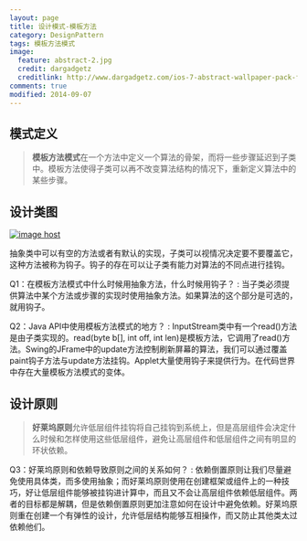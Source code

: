 ```yaml
---
layout: page
title: 设计模式-模板方法
category: DesignPattern
tags: 模板方法模式
image:
  feature: abstract-2.jpg
  credit: dargadgetz
  creditlink: http://www.dargadgetz.com/ios-7-abstract-wallpaper-pack-for-iphone-5-and-ipod-touch-retina/
comments: true
modified: 2014-09-07
---
```

模式定义
-----------
>**模板方法模式**在一个方法中定义一个算法的骨架，而将一些步骤延迟到子类中。模板方法使得子类可以再不改变算法结构的情况下，重新定义算法中的某些步骤。

设计类图
-----------
<a href="http://imgbox.com/iEmak8eY" target="_blank"><img src="http://6.t.imgbox.com/iEmak8eY.jpg" alt="image host"/></a>

抽象类中可以有空的方法或者有默认的实现，子类可以视情况决定要不要覆盖它，这种方法被称为钩子。钩子的存在可以让子类有能力对算法的不同点进行挂钩。

Q1：在模板方法模式中什么时候用抽象方法，什么时候用钩子？
: 当子类必须提供算法中某个方法或步骤的实现时使用抽象方法。如果算法的这个部分是可选的，就用钩子。

Q2：Java API中使用模板方法模式的地方？
: InputStream类中有一个read()方法是由子类实现的。read(byte b[], int off, int len)是模板方法，它调用了read()方法。Swing的JFrame中的update方法控制刷新屏幕的算法，我们可以通过覆盖paint钩子方法与update方法挂钩。Applet大量使用钩子来提供行为。在代码世界中存在大量模板方法模式的变体。

设计原则
-----------
>**好莱坞原则**允许低层组件挂钩将自己挂钩到系统上，但是高层组件会决定什么时候和怎样使用这些低层组件，避免让高层组件和低层组件之间有明显的环状依赖。

Q3：好莱坞原则和依赖导致原则之间的关系如何？
: 依赖倒置原则让我们尽量避免使用具体类，而多使用抽象；而好莱坞原则使用在创建框架或组件上的一种技巧，好让低层组件能够被挂钩进计算中，而且又不会让高层组件依赖低层组件。两者的目标都是解耦，但是依赖倒置原则更加注意如何在设计中避免依赖。好莱坞原则重在创建一个有弹性的设计，允许低层结构能够互相操作，而又防止其他类太过依赖他们。
